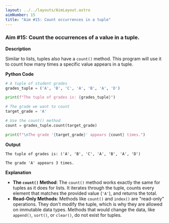 ```yaml
---
layout: ../../layouts/AimLayout.astro
aimNumber: 15
title: "Aim #15: Count occurrences in a tuple"
---
```


### Aim #15: Count the occurrences of a value in a tuple.

**Description**

Similar to lists, tuples also have a `count()` method. This program will use it to count how many times a specific value appears in a tuple.

**Python Code**

```python
# A tuple of student grades
grades_tuple = ('A', 'B', 'C', 'A', 'B', 'A', 'D')

print(f"The tuple of grades is: {grades_tuple}")

# The grade we want to count
target_grade = 'A'

# Use the count() method
count = grades_tuple.count(target_grade)

print(f"\nThe grade '{target_grade}' appears {count} times.")
```

**Output**

```text
The tuple of grades is: ('A', 'B', 'C', 'A', 'B', 'A', 'D')

The grade 'A' appears 3 times.
```

**Explanation**

- **The `count()` Method**: The `count()` method works exactly the same for tuples as it does for lists. It iterates through the tuple, counts every element that matches the provided value (`'A'`), and returns the total.
- **Read-Only Methods**: Methods like `count()` and `index()` are "read-only" operations. They don't modify the tuple, which is why they are allowed on immutable data types. Methods that would change the data, like `append()`, `sort()`, or `clear()`, do not exist for tuples.


